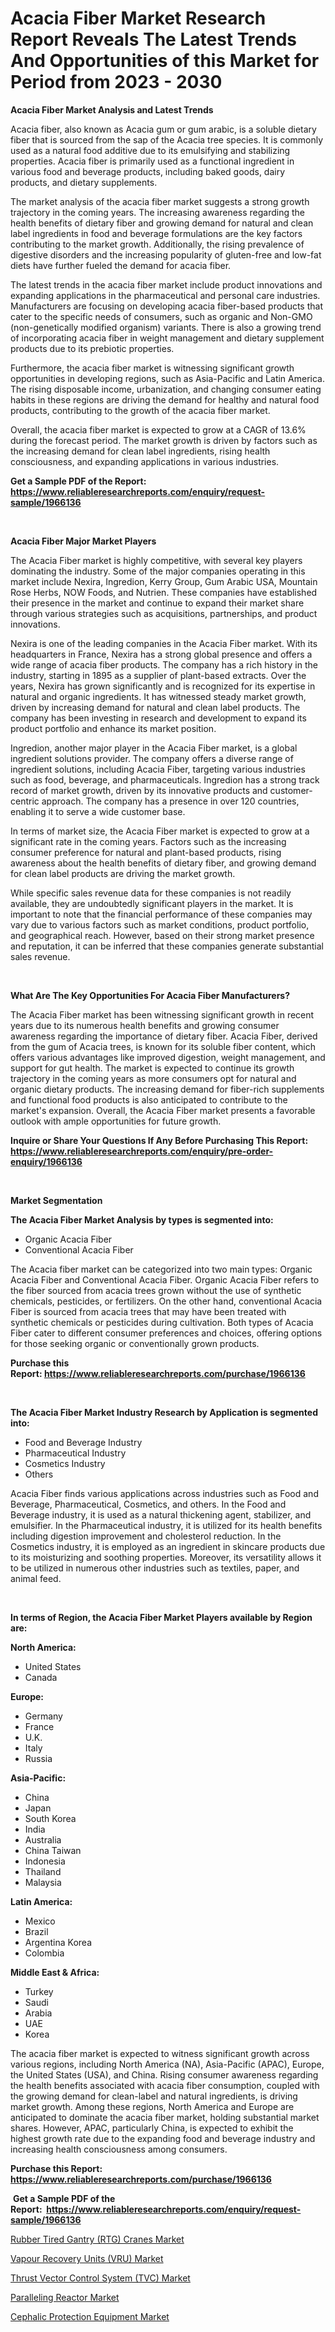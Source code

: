 <p><h1>Acacia Fiber Market Research Report Reveals The Latest Trends And Opportunities of this Market for Period from 2023 - 2030</h1></p><p><strong>Acacia Fiber Market Analysis and Latest Trends</strong></p>
<p><p>Acacia fiber, also known as Acacia gum or gum arabic, is a soluble dietary fiber that is sourced from the sap of the Acacia tree species. It is commonly used as a natural food additive due to its emulsifying and stabilizing properties. Acacia fiber is primarily used as a functional ingredient in various food and beverage products, including baked goods, dairy products, and dietary supplements.</p><p>The market analysis of the acacia fiber market suggests a strong growth trajectory in the coming years. The increasing awareness regarding the health benefits of dietary fiber and growing demand for natural and clean label ingredients in food and beverage formulations are the key factors contributing to the market growth. Additionally, the rising prevalence of digestive disorders and the increasing popularity of gluten-free and low-fat diets have further fueled the demand for acacia fiber.</p><p>The latest trends in the acacia fiber market include product innovations and expanding applications in the pharmaceutical and personal care industries. Manufacturers are focusing on developing acacia fiber-based products that cater to the specific needs of consumers, such as organic and Non-GMO (non-genetically modified organism) variants. There is also a growing trend of incorporating acacia fiber in weight management and dietary supplement products due to its prebiotic properties.</p><p>Furthermore, the acacia fiber market is witnessing significant growth opportunities in developing regions, such as Asia-Pacific and Latin America. The rising disposable income, urbanization, and changing consumer eating habits in these regions are driving the demand for healthy and natural food products, contributing to the growth of the acacia fiber market.</p><p>Overall, the acacia fiber market is expected to grow at a CAGR of 13.6% during the forecast period. The market growth is driven by factors such as the increasing demand for clean label ingredients, rising health consciousness, and expanding applications in various industries.</p></p>
<p><strong>Get a Sample PDF of the Report:&nbsp; <a href="https://www.reliableresearchreports.com/enquiry/request-sample/1966136">https://www.reliableresearchreports.com/enquiry/request-sample/1966136</a></strong></p>
<p>&nbsp;</p>
<p><strong>Acacia Fiber Major Market Players</strong></p>
<p><p>The Acacia Fiber market is highly competitive, with several key players dominating the industry. Some of the major companies operating in this market include Nexira, Ingredion, Kerry Group, Gum Arabic USA, Mountain Rose Herbs, NOW Foods, and Nutrien. These companies have established their presence in the market and continue to expand their market share through various strategies such as acquisitions, partnerships, and product innovations.</p><p>Nexira is one of the leading companies in the Acacia Fiber market. With its headquarters in France, Nexira has a strong global presence and offers a wide range of acacia fiber products. The company has a rich history in the industry, starting in 1895 as a supplier of plant-based extracts. Over the years, Nexira has grown significantly and is recognized for its expertise in natural and organic ingredients. It has witnessed steady market growth, driven by increasing demand for natural and clean label products. The company has been investing in research and development to expand its product portfolio and enhance its market position. </p><p>Ingredion, another major player in the Acacia Fiber market, is a global ingredient solutions provider. The company offers a diverse range of ingredient solutions, including Acacia Fiber, targeting various industries such as food, beverage, and pharmaceuticals. Ingredion has a strong track record of market growth, driven by its innovative products and customer-centric approach. The company has a presence in over 120 countries, enabling it to serve a wide customer base. </p><p>In terms of market size, the Acacia Fiber market is expected to grow at a significant rate in the coming years. Factors such as the increasing consumer preference for natural and plant-based products, rising awareness about the health benefits of dietary fiber, and growing demand for clean label products are driving the market growth. </p><p>While specific sales revenue data for these companies is not readily available, they are undoubtedly significant players in the market. It is important to note that the financial performance of these companies may vary due to various factors such as market conditions, product portfolio, and geographical reach. However, based on their strong market presence and reputation, it can be inferred that these companies generate substantial sales revenue.</p></p>
<p>&nbsp;</p>
<p><strong>What Are The Key Opportunities For Acacia Fiber Manufacturers?</strong></p>
<p><p>The Acacia Fiber market has been witnessing significant growth in recent years due to its numerous health benefits and growing consumer awareness regarding the importance of dietary fiber. Acacia Fiber, derived from the gum of Acacia trees, is known for its soluble fiber content, which offers various advantages like improved digestion, weight management, and support for gut health. The market is expected to continue its growth trajectory in the coming years as more consumers opt for natural and organic dietary products. The increasing demand for fiber-rich supplements and functional food products is also anticipated to contribute to the market's expansion. Overall, the Acacia Fiber market presents a favorable outlook with ample opportunities for future growth.</p></p>
<p><strong>Inquire or Share Your Questions If Any Before Purchasing This Report: <a href="https://www.reliableresearchreports.com/enquiry/pre-order-enquiry/1966136">https://www.reliableresearchreports.com/enquiry/pre-order-enquiry/1966136</a></strong></p>
<p>&nbsp;</p>
<p><strong>Market Segmentation</strong></p>
<p><strong>The Acacia Fiber Market Analysis by types is segmented into:</strong></p>
<p><ul><li>Organic Acacia Fiber</li><li>Conventional Acacia Fiber</li></ul></p>
<p><p>The Acacia fiber market can be categorized into two main types: Organic Acacia Fiber and Conventional Acacia Fiber. Organic Acacia Fiber refers to the fiber sourced from acacia trees grown without the use of synthetic chemicals, pesticides, or fertilizers. On the other hand, conventional Acacia Fiber is sourced from acacia trees that may have been treated with synthetic chemicals or pesticides during cultivation. Both types of Acacia Fiber cater to different consumer preferences and choices, offering options for those seeking organic or conventionally grown products.</p></p>
<p><strong>Purchase this Report:&nbsp;<a href="https://www.reliableresearchreports.com/purchase/1966136">https://www.reliableresearchreports.com/purchase/1966136</a></strong></p>
<p>&nbsp;</p>
<p><strong>The Acacia Fiber Market Industry Research by Application is segmented into:</strong></p>
<p><ul><li>Food and Beverage Industry</li><li>Pharmaceutical Industry</li><li>Cosmetics Industry</li><li>Others</li></ul></p>
<p><p>Acacia Fiber finds various applications across industries such as Food and Beverage, Pharmaceutical, Cosmetics, and others. In the Food and Beverage industry, it is used as a natural thickening agent, stabilizer, and emulsifier. In the Pharmaceutical industry, it is utilized for its health benefits including digestion improvement and cholesterol reduction. In the Cosmetics industry, it is employed as an ingredient in skincare products due to its moisturizing and soothing properties. Moreover, its versatility allows it to be utilized in numerous other industries such as textiles, paper, and animal feed.</p></p>
<p>&nbsp;</p>
<p><strong>In terms of Region, the Acacia Fiber Market Players available by Region are:</strong></p>
<p>
    <p> <strong> North America: </strong>
        <ul>
            <li>United States</li>
            <li>Canada</li>
        </ul>
        </p> 
    <p> <strong> Europe: </strong>
        <ul>
            <li>Germany</li>
            <li>France</li>
            <li>U.K.</li>
            <li>Italy</li>
            <li>Russia</li>
        </ul>
        </p> 
    <p> <strong> Asia-Pacific: </strong>
        <ul>
            <li>China</li>
            <li>Japan</li>
            <li>South Korea</li>
            <li>India</li>
            <li>Australia</li>
            <li>China Taiwan</li>
            <li>Indonesia</li>
            <li>Thailand</li>
            <li>Malaysia</li>
        </ul>
        </p> 
    <p> <strong> Latin America: </strong>
        <ul>
            <li>Mexico</li>
            <li>Brazil</li>
            <li>Argentina Korea</li>
            <li>Colombia</li>
        </ul>
        </p> 
    <p> <strong> Middle East & Africa: </strong>
        <ul>
            <li>Turkey</li>
            <li>Saudi</li>
            <li>Arabia</li>
            <li>UAE</li>
            <li>Korea</li>
        </ul>
    </p>
    </p>
<p><p>The acacia fiber market is expected to witness significant growth across various regions, including North America (NA), Asia-Pacific (APAC), Europe, the United States (USA), and China. Rising consumer awareness regarding the health benefits associated with acacia fiber consumption, coupled with the growing demand for clean-label and natural ingredients, is driving market growth. Among these regions, North America and Europe are anticipated to dominate the acacia fiber market, holding substantial market shares. However, APAC, particularly China, is expected to exhibit the highest growth rate due to the expanding food and beverage industry and increasing health consciousness among consumers.</p></p>
<p><strong>Purchase this Report: <a href="https://www.reliableresearchreports.com/purchase/1966136">https://www.reliableresearchreports.com/purchase/1966136</a></strong></p>
<p>&nbsp;<strong>Get a Sample PDF of the Report:&nbsp;&nbsp;<a href="https://www.reliableresearchreports.com/enquiry/request-sample/1966136">https://www.reliableresearchreports.com/enquiry/request-sample/1966136</a></strong></p>
<p><strong></strong></p>
<p><p><a href="https://medium.com/@irwingibson727/rubber-tired-gantry-rtg-cranes-market-share-evolution-and-market-growth-trends-2023-2030-d784eb1e6a39">Rubber Tired Gantry (RTG) Cranes Market</a></p><p><a href="https://medium.com/@caleighhane2777/vapour-recovery-units-vru-market-share-evolution-and-market-growth-trends-2023-2030-192d9791f005">Vapour Recovery Units (VRU) Market</a></p><p><a href="https://medium.com/@deannakling2927/thrust-vector-control-system-tvc-market-insight-market-trends-growth-forecasted-from-2023-to-51becdaa0b44">Thrust Vector Control System (TVC) Market</a></p><p><a href="https://medium.com/@minnieebert2827/paralleling-reactor-market-size-cagr-trends-2024-2030-bc0754056d26">Paralleling Reactor Market</a></p><p><a href="https://medium.com/@dioncollins8227/cephalic-protection-equipment-market-analysis-and-sze-forecasted-for-period-from-2023-to-2030-bb650f2c9b0a">Cephalic Protection Equipment Market</a></p></p>